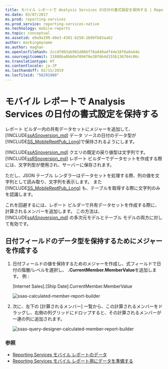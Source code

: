 ```yaml
---
title: モバイル レポートで Analysis Services の日付の書式設定を保持する | Reporting Services | Microsoft Docs
ms.date: 03/07/2017
ms.prod: reporting-services
ms.prod_service: reporting-services-native
ms.technology: mobile-reports
ms.topic: conceptual
ms.assetid: e9a9a199-40e3-4381-b250-1b99fb83aa62
author: markingmyname
ms.author: maghan
ms.openlocfilehash: 2ccdfd03ab901d866f70a849adf44e18f0a0a44e
ms.sourcegitcommit: 31800ba0bb0af09476e38f6b4d155b136764c06c
ms.translationtype: HT
ms.contentlocale: ja-JP
ms.lasthandoff: 02/15/2019
ms.locfileid: "56291980"
---
```

# <a name="retain-date-formatting-for-analysis-services-in-mobile-reports"></a>モバイル レポートで Analysis Services の日付の書式設定を保持する
レポート ビルダー内の共有データセットにメジャーを追加して、 [!INCLUDE[ssASnoversion_md](../../includes/ssasnoversion-md.md)] データ ソースの日付のデータ型が [!INCLUDE[SS_MobileReptPub_Long](../../includes/ss-mobilereptpub-short.md)]で保持されるようにします。

[!INCLUDE[ssASnoversion_md](../../includes/ssasnoversion-md.md)] クエリの既定の戻り値型は文字列です。  [!INCLUDE[ssRSnoversion_md](../../includes/ssrsnoversion-md.md)] レポート ビルダーでデータセットを作成する際には、文字列型が使用され、サーバーに保存されます。 

ただし、JSON テーブル レンダラーはデータセットを処理する際、列の値を文字列として読み取り、文字列を表示します。  また [!INCLUDE[SS_MobileReptPub_Long](../../includes/ss-mobilereptpub-long.md)] も、テーブルを取得する際に文字列のみを認識します。

これを回避するには、レポート ビルダーで共有データセットを作成する際に、計算されるメンバーを追加します。 この方法は、 [!INCLUDE[ssASnoversion_md](../../includes/ssasnoversion-md.md)] の多次元モデルとテーブル モデルの両方に対して有効です。

## <a name="create-a-measure-to-retain-a-date-field-data-type"></a>日付フィールドのデータ型を保持するためにメジャーを作成する

1. 日付フィールドの値を保持するためのメジャーを作成し、式フィールドで日付の階層/レベルを選択し、 **.CurrentMember.MemberValue**を追加します。 例 :
 
   [Internet Sales].[Ship Date].CurrentMember.MemberValue
   
   ![ssas-calculated-member-report-builder](../../reporting-services/mobile-reports/media/ssas-calculated-member-report-builder.png)
   
2. 次に、左下の [計算されるメンバー] 一覧から、この計算されるメンバーをドラッグし、右側の列グリッドにドロップすると、その計算されるメンバーが一連の列に追加されます。  

   ![ssas-query-designer-calculated-member-report-builder](../../reporting-services/mobile-reports/media/ssas-query-designer-calculated-member-report-builder.png) 
   
### <a name="see-also"></a>参照

-  [Reporting Services モバイル レポートのデータ](../../reporting-services/mobile-reports/data-for-reporting-services-mobile-reports.md)
-  [Reporting Services モバイル レポート用にデータを準備する](../../reporting-services/mobile-reports/prepare-data-for-reporting-services-mobile-reports.md)

